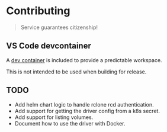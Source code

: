 # Contributing

> Service guarantees citizenship!

## VS Code devcontainer

A [dev container](https://code.visualstudio.com/docs/devcontainers/containers)
is included to provide a predictable workspace.

This is not intended to be used when building for release.

## TODO

- Add helm chart logic to handle rclone rcd authentication.
- Add support for getting the driver config from a k8s secret.
- Add support for listing volumes.
- Document how to use the driver with Docker.
